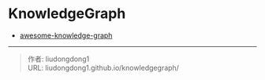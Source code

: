 # KnowledgeGraph


- [awesome-knowledge-graph](https://github.com/husthuke/awesome-knowledge-graph)

---

> 作者: liudongdong1  
> URL: liudongdong1.github.io/knowledgegraph/  

